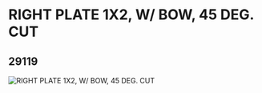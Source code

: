 # RIGHT PLATE 1X2, W/ BOW, 45 DEG. CUT
## 29119
![RIGHT PLATE 1X2, W/ BOW, 45 DEG. CUT](https://lc-www-live-s.legocdn.com/media/bricks/5/2/6172411.jpg)